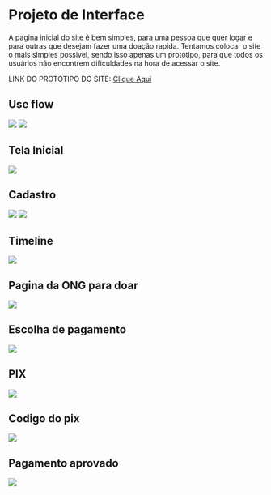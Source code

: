 # Projeto de Interface
  A pagina inicial do site é bem simples, para uma pessoa que quer logar e para outras que desejam fazer uma doação rapida.
  Tentamos colocar o site o mais simples possivel, sendo isso apenas um protótipo, para que todos os usuários não encontrem dificuldades na hora de acessar o site.
  
  LINK DO PROTÓTIPO DO SITE: <a href="https://www.figma.com/proto/r93bqRYlBCWOidqmfHZGXM/Untitled?node-id=3%3A2&scaling=min-zoom&page-id=0%3A1&starting-point-node-id=3%3A2&show-proto-sidebar=1"  target="_blank" >Clique Aqui</a>
  
  ## Use flow
<img src="https://media.discordapp.net/attachments/497958230396239878/964224135834259456/unknown.png?width=680&height=676">
<img src="https://media.discordapp.net/attachments/497958230396239878/964224291132551248/unknown.png?width=401&height=675">

  ## Tela Inicial
<img src="https://cdn.discordapp.com/attachments/497958230396239878/964242742052003850/unknown.png">

  ## Cadastro
<img src="https://media.discordapp.net/attachments/497958230396239878/964242766550958120/unknown.png?width=1202&height=676">
<img src="https://cdn.discordapp.com/attachments/497958230396239878/964242802802315314/unknown.png">

  ## Timeline
<img src="https://media.discordapp.net/attachments/497958230396239878/964242842040021132/unknown.png?width=1202&height=676">

  ## Pagina da ONG para doar 
<img src="https://media.discordapp.net/attachments/497958230396239878/964242916262445106/unknown.png?width=1202&height=676">

  ## Escolha de pagamento
<img src="https://media.discordapp.net/attachments/497958230396239878/964242918409920632/unknown.png?width=1202&height=676">

  ## PIX   
<img src="https://media.discordapp.net/attachments/497958230396239878/964242933547143198/unknown.png?width=1202&height=676">

  ## Codigo do pix
<img src="https://media.discordapp.net/attachments/497958230396239878/964242956557090826/unknown.png?width=1202&height=676">

  ## Pagamento aprovado
<img src="https://media.discordapp.net/attachments/497958230396239878/964242979458019450/unknown.png?width=1202&height=676">


